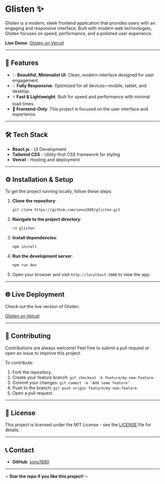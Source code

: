 # Glisten ✨

Glisten is a modern, sleek frontend application that provides users with an engaging and responsive interface. Built with modern web technologies, Glisten focuses on speed, performance, and a polished user experience.

**Live Demo**: [Glisten on Vercel](https://glisten-ruby.vercel.app/)

---

## 🚀 Features

- ✨ **Beautiful, Minimalist UI**: Clean, modern interface designed for user engagement.
- 💡 **Fully Responsive**: Optimized for all devices—mobile, tablet, and desktop.
- ⚡ **Fast & Lightweight**: Built for speed and performance with minimal load times.
- 🎨 **Frontend-Only**: This project is focused on the user interface and experience.

---

## 🛠️ Tech Stack

- **React.js** - UI Development
- **Tailwind CSS** - Utility-first CSS framework for styling
- **Vercel** - Hosting and deployment

---

## ⚙️ Installation & Setup

To get the project running locally, follow these steps:

1. **Clone the repository**:

    ```bash
    git clone https://github.com/sonu1680/glisten.git
    ```

2. **Navigate to the project directory**:

    ```bash
    cd glisten
    ```

3. **Install dependencies**:

    ```bash
    npm install
    ```

4. **Run the development server**:

    ```bash
    npm run dev
    ```

5. Open your browser and visit `http://localhost:3000` to view the app.

---

## 🌐 Live Deployment

Check out the live version of Glisten:

[Glisten on Vercel](https://glisten-ruby.vercel.app/)

---

## 🤝 Contributing

Contributions are always welcome! Feel free to submit a pull request or open an issue to improve this project.

To contribute:

1. Fork the repository.
2. Create your feature branch: `git checkout -b feature/my-new-feature`.
3. Commit your changes: `git commit -m 'Add some feature'`.
4. Push to the branch: `git push origin feature/my-new-feature`.
5. Open a pull request.

---

## 📄 License

This project is licensed under the MIT License - see the [LICENSE](https://github.com/sonu1680/glisten/blob/main/LICENSE) file for details.

---

## 📞 Contact

- **GitHub**: [sonu1680](https://github.com/sonu1680)

---

⭐ **Star the repo if you like this project!** ⭐
